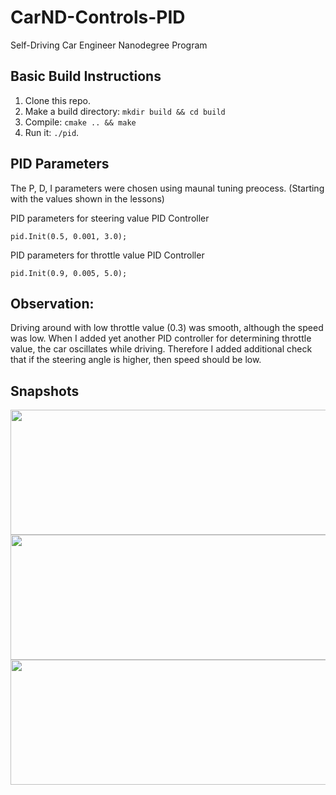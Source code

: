 # CarND-Controls-PID
Self-Driving Car Engineer Nanodegree Program

## Basic Build Instructions

1. Clone this repo.
2. Make a build directory: `mkdir build && cd build`
3. Compile: `cmake .. && make`
4. Run it: `./pid`. 

## PID Parameters
 The P, D, I parameters were chosen using maunal tuning preocess. (Starting with the values shown in the lessons)
 
 PID parameters for steering value PID Controller

 ``
 pid.Init(0.5, 0.001, 3.0);
 ``

 PID parameters for throttle value PID Controller

 ``
 pid.Init(0.9, 0.005, 5.0);
 ``
 
 ## Observation:
 
Driving around with low throttle value (0.3) was smooth, although the speed was low. When I added yet another PID controller for determining throttle value, the car oscillates while driving. Therefore I added additional check that if the steering angle is higher, then speed should be low.

## Snapshots


<img src="./images/1.png" height="200" width="1000">

<img src="./images/2.png" height="200" width="1000">

<img src="./images/3.png" height="200" width="1000">


 
 
 

